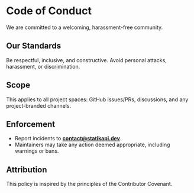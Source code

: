 # Code of Conduct

We are committed to a welcoming, harassment-free community.

## Our Standards

Be respectful, inclusive, and constructive. Avoid personal attacks, harassment, or discrimination.

## Scope

This applies to all project spaces: GitHub issues/PRs, discussions, and any project-branded channels.

## Enforcement

- Report incidents to **contact@statikapi.dev**.
- Maintainers may take any action deemed appropriate, including warnings or bans.

## Attribution

This policy is inspired by the principles of the Contributor Covenant.
